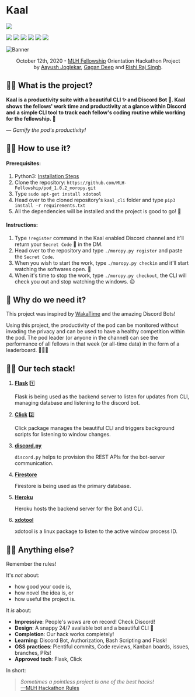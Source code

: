 # Kaal  
![](https://img.shields.io/youtube/views/_bkIw7igeJM?label=Watch%20on%20Youtube&style=for-the-badge)  
  
![](https://img.shields.io/badge/commit%20activity-+70-blue) ![](https://github.com/MLH-Fellowship/0.2.1-fellowbook) ![](https://img.shields.io/badge/build-passing-brightgreen) ![](https://img.shields.io/badge/contributors-only%203-orange) ![](https://img.shields.io/badge/version-1.0.0-yellow) ![](https://img.shields.io/badge/learned%20a%20lot-yes-blue)  
  
![Banner](https://github.com/MLH-Fellowship/pod_1.0.2_moropy/blob/master/branding/github_banner.png)  

<p align="center">
    October 12th, 2020 - <a href='https://fellowship.mlh.io/'>MLH Fellowship</a> Orientation Hackathon Project<br>
    by <a href='https://github.com/zerefwayne'>Aayush Joglekar</a>, <a href='https://github.com/pandafy'>Gagan Deep</a> and <a href='https://github.com/rish07'>Rishi Raj Singh</a>.
</p>

## 💁‍♂️ What is the project?

**Kaal is a productivity suite with a beautiful CLI ✨ and Discord Bot 🤖. Kaal shows the fellows' work time and productivity at a glance within Discord and a simple CLI tool to track each fellow's coding routine while working for the fellowship. 💪**

— *Gamify the pod's productivity!*

## 🧑‍🔬 How to use it?

#### Prerequisites:

1. Python3: [Installation Steps](https://phoenixnap.com/kb/how-to-install-python-3-ubuntu)
2. Clone the repository: `https://github.com/MLH-Fellowship/pod_1.0.2_moropy.git`
3. Type `sudo apt-get install xdotool`
4. Head over to the cloned repository's `kaal_cli` folder and type `pip3 install -r requirements.txt`
5. All the dependencies will be installed and the project is good to go! 🎉


#### Instructions:

1. Type `!register` command in the Kaal enabled Discord channel and it'll return your `Secret Code` 🤫 in the DM.
2. Head over to the repository and type `./moropy.py register` and paste the `Secret Code`.
3. When you wish to start the work, type `./moropy.py checkin` and it'll start watching the softwares open. 👀
4. When it's time to stop the work, type `./moropy.py checkout`, the CLI will check you out and stop watching the windows. 😌

## 🙇 Why do we need it?

This project was inspired by [WakaTime](https://wakatime.com/) and the amazing Discord Bots! 

Using this project, the productivity of the pod can be monitored without invading the privacy and can be used to have a healthy competition within the pod. The pod leader (or anyone in the channel) can see the performance of all fellows in that week (or all-time data) in the form of a leaderboard. 🧑🏻‍💻

## 🧑‍💻 Our tech stack!

1. **[Flask](https://flask.palletsprojects.com/en/1.1.x/)** 1️⃣

    Flask is being used as the backend server to listen for updates from CLI, managing database and listening to the discord bot.

2. **[Click](https://pypi.org/project/click/)** 2️⃣

    Click package manages the beautiful CLI and triggers background scripts for listening to window changes.

3. **[discord.py](https://pypi.org/project/discord.py/)**

    `discord.py` helps to provision the REST APIs for the bot-server communication.

4. **[Firestore](https://firebase.google.com/docs/firestore)**

    Firestore is being used as the primary database.

5. **[Heroku](https://www.heroku.com/)**

    Heroku hosts the backend server for the Bot and CLI.

6. **[xdotool](https://www.howtoinstall.me/ubuntu/18-04/xdotool/)**

    xdotool is a linux package to listen to the active window process ID.

## 🙏🏻 Anything else?

Remember the rules!

It's _not_ about:

- how good your code is,
- how novel the idea is, or
- how useful the project is.

It _is_ about:

- **Impressive**: People's wows are on record! Check Discord!
- **Design**: A snappy 24/7 available bot and a beautiful CLI :stars:
- **Completion**: Our hack works completely!
- **Learning**: Discord Bot, Authorization, Bash Scripting and Flask!
- **OSS practices**: Plentiful commits, Code reviews, Kanban boards, issues, branches, PRs!
- **Approved tech**: Flask, Click

In short:

> _Sometimes a pointless project is one of the best hacks!_<br> [—MLH Hackathon Rules](https://github.com/MLH-Fellowship/fellows-0/blob/master/orientation-hackathon/rules.md)
